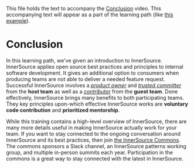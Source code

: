 This file holds the text to accompany the [Conclusion](https://www.safaribooksonline.com/videos/introduction-to-innersource/9781492041504/9781492041504-video321611) video.
This accompanying text will appear as a part of the learning path (like [this example](https://www.safaribooksonline.com/learning-paths/learning-path-lean/9781491999738/9781491946527-/part01ch01.html)).

# Conclusion

In this learning path, we've given an introduction to InnerSource.
InnerSource applies open source best practices and principles to internal software development.
It gives an additional option to consumers when producing teams are not able to deliver a needed feature request.
Successful InnerSource involves a [_product owner_](https://github.com/InnerSourceCommons/InnerSourceLearningPath/blob/master/product-owner/01-opening-article.md) and [_trusted committer_](https://github.com/InnerSourceCommons/InnerSourceLearningPath/blob/master/trusted-committer/01-introduction.md) from the **host team** as well as a [_contributor_](https://github.com/InnerSourceCommons/InnerSourceLearningPath/blob/master/contributor/01-introduction-article.md) from the **guest team**.
Done effectively, InnerSource brings many benefits to both participating teams.
They key principles upon-which effective InnerSource works are **voluntary code contribution** and **prioritized mentorship**.

While this training contains a high-level overview of InnerSource, there are many more details useful in making InnerSource actually work for your team.
If you want to stay connected to the ongoing conversation around InnerSource and its best practices, then join [the InnerSource Commons](http://innersourcecommons.org).
The commons sponsors a Slack channel, an InnerSource patterns working group, and multiple in-person summits each year.
Participation in the commons is a great way to stay connected with the latest in InnerSource.
